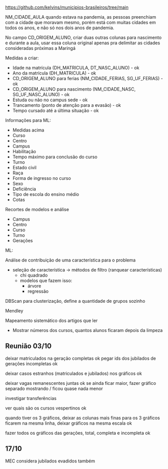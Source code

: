 https://github.com/kelvins/municipios-brasileiros/tree/main

NM_CIDADE_AULA quando estava na pandemia, as pessoas preenchiam com a cidade que moravam mesmo, porém está com muitas cidades em todos os anos, e não só nos dois anos de pandemia.

No campo CD_ORIGEM_ALUNO, criar duas outras colunas para nascimento e durante a aula, usar essa coluna original apenas pra delimitar as cidades consideradas próximas a Maringá

Medidas a criar:

* Idade na matrícula (DH_MATRICULA, DT_NASC_ALUNO) - ok
* Ano da matrícula (DH_MATRICULA) - ok
* CD_ORIGEM_ALUNO para ferias (NM_CIDADE_FERIAS, SG_UF_FERIAS) - ok
* CD_ORIGEM_ALUNO para nascimento (NM_CIDADE_NASC, SG_UF_NASC_ALUNO) - ok
* Estuda ou não no campus sede - ok
* Trancamento (ponto de atenção para a evasão) - ok
* Tempo cursado até a última situação - ok

Informações para ML:

* Medidas acima
* Curso
* Centro
* Campus
* Habilitação
* Tempo máximo para conclusão do curso
* Turno
* Estado civil
* Raça
* Forma de ingresso no curso
* Sexo
* Deficiência
* Tipo de escola do ensino médio
* Cotas


Recortes de modelos e análise

* Campus
* Centro
* Curso
* Turno
* Gerações

ML:

Análise de contribuição de uma característica para o problema

* seleção de característica -> métodos de filtro (ranquear características)
  * chi quadrado
  * modelos que fazem isso:
    * árvore
    * regressão

DBScan para clusterização, define a quantidade de grupos sozinho

Mendley

Mapeamento sistemático dos artigos que ler

- Mostrar números dos cursos, quantos alunos ficaram depois da limpeza

## Reunião 03/10

deixar matriculados na geração completas ok
pegar ids dos jubilados de gerações incompletas ok 

deixar casos estranhos (matriculados e jubilados) nos gráficos ok

deixar vagas remanescentes juntas ok
se ainda ficar maior, fazer gráfico separado mostrando / ficou quase nada menor

investigar transferências

ver quais são os cursos vespertinos ok

quando tiver os 3 gráficos, deixar as colunas mais finas para os 3 gráficos ficarem na mesma linha, deixar gráficos na mesma escala ok

fazer todos os gráficos das gerações, total, completa e incompleta ok

## 17/10
MEC considera jubilados evadidos também